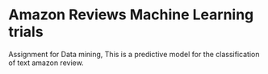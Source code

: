 # Amazon Reviews Machine Learning trials

Assignment for Data mining, This is a predictive model for the classification of text amazon review.
